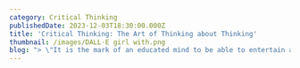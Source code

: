 ```yaml
---
category: Critical Thinking
publishedDate: 2023-12-03T18:30:00.000Z
title: 'Critical Thinking: The Art of Thinking about Thinking'
thumbnail: /images/DALL·E girl with.png
blog: "> \"It is the mark of an educated mind to be able to entertain a thought without accepting it.\" Aristotle.\_\n\nIn the last 10 years, the world of education has seen a big shift. New challenges like Covid 19, have changed a lot of things that we have perceived for so long and have forced us to find new ways of doing things. However, even in this dynamic phase, certain fundamental elements of education have stood the test of time. One of those elements is Critical Thinking Skills.\n\nWhat is Critical Thinking?\n\nCritical thinking has been called “the art of thinking about thinking” (Ruggiero, V.R., 2012) with the intent to improve one’s thinking. It is a mental process of actively and skilfully conceptualizing, applying, analysing, synthesizing, and evaluating information to form an informed opinion. In other words, critical thinking “is about being an active learner rather than a passive recipient of information.”\_\n\nNeed to develop Critical Thinking\n\nThe core concept of critical thinking is to promote creative thinkers, decision-makers, problem solvers, and self-sustained citizens. This is the need of the day as well! On the other hand, the National Education Policy (NEP) 2020 also emphasizes the development of 21st-century skills. The most important 21st-century skills can be identified as 4C’s – Critical thinking, Creativity, Collaboration, Communication, and Usability. Only through developing critical thinking, can we move towards liberal education which focuses on training every individual how to think rather than what to think.\n\nThe process involved in developing Critical Thinking\n\nCritical thinking and problem-solving are the two faces of a coin. During problem-solving, the students are exposed to various steps and strategies such that it enables a child to think critically. The important steps are as follows:\n\n\nCritical Thinking skills strengthens and moulds an individual to build a strong personality.\_\n\nIt involves in improvising the following skills -\_\n\n1\\. Problem solving - ability to solve complex problems\n\n2\\. Decision making – ability to make the right decision based on facts and strong reasons,\n\n3\\. Analytical skills – ability to analyse data to draw conclusions from the observations made\n\n4\\. Reasoning skills – ability to analyse, evaluate and synthesise\n\n5\\. Evaluating skills – ability to judge the quality of arguments and the credibility of speakers and writers\n\n5 Simple ways to foster critical thinking in your child at home\n\n\_One must\_understand the importance of critical thinking and how it entails analytical skills as well, before you actually foster critical thinking skills in your child. Give examples and make them realise that without doing diagnosis, collecting data and evidence to prove the diseases that doctors won’t be able to give solutions for a problem. The same goes with a judge or a lawyer. So, for any matter there should be a deeper understanding of the concepts and a set of skills, then one will be in a better position to find out the solution. As a parent, what is your role? How will you help your child to develop critical thinking skills?\_\n\nA few important tips are as follows\n\n\_1.\_\_Ask open-ended questions\_– Value their thoughts and allow the child to respond without any restrictions. If the child comes up with the wrong answer, guide them to attempt the questions again.\n\nFor example:\n\nInadequate food consumption is the reason for poor development in some countries.\n\nHow far do you agree with the statement? Justify your answer\n\nKey factor: Inadequate food consumption (it means there’s food shortage hence leading to malnutrition and starvation)\n\nIssue: poor development in some countries\n\nPerspectives to discuss/ different solutions: Other reasons to be considered Overconsumption also leads to obesity that affects the development of a body.\n\nSome students may also come up with an increase in population that leads to inadequate food supply to the citizens and leads to poor development in some countries.\n\n\_ \_ \_2.\_ \_Allow the child to connect different ideas and examine relationships between them\n\nFor example, how do lifestyle and eating habits affect our health?\n\n\_ \_ \_3.\_Examine different points of view\n\nFor example, why is the circuit not working?\n\nCheck whether the problem is with the power supply, wires, switch or bulb.\n\n\_ \_\_4.\_Challenge them to come up with different solutions or to be creative\n\nGive some materials and ask them to come up with some models in science or give a topic and ask them to give a creative catchy slogan or caption to it. Ask them to find out a creative solution.\n\n\_ \_\_5.\_Group discussion/Teamwork\n\nAllow your kids to work with friends or siblings in teams, this helps in collaborative learning. This also helps the child to respect each one's thoughts and perspectives.\n\nImplementation of Critical Thinking in Learning for Life (LFL) Curriculum at Glentree Academy.\_\n\nOne of the important aspects of our Glentree schools is to provide well planned and progressive curriculum. Science is any system of knowledge that is concerned with the physical world and its phenomena and that entails unbiased observations and systematic experimentation. As the definition of science touches all the steps of critical thinking, there is a lot of scopes to develop it during science classes. All the lesson plans, projects, and Glennovator Science Kit Activities follow various approaches such as problem-solving, inquiry-based learning, etc. These approaches are child-centred and provide a platform to understand the concepts scientifically. Students are exposed to various challenges and activities are done to spark their curiosity. Asking questions, experimenting with the outcomes, and exploring the possibilities is the path that is followed in designing every lesson plan to enhance the critical thinking skills of every child.\n\n\_\n\nConclusion\n\nCritical thinking skills cannot develop in a day or two. It is an ongoing process. Let the school and parents join hands and work as a team to ensure that the upcoming generation is curious, open-minded, critical thinker, analytical, reflective, and decisive. After all, those are the traits of a confident individual, isn’t it?\n"
---
```


